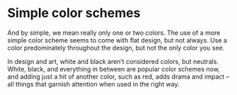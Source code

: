 Simple color schemes
====================

And by simple, we mean really only one or two colors. The use of a more simple color scheme seems to come with flat design, but not always. Use a color predominately throughout the design, but not the only color you see.

In design and art, white and black aren’t considered colors, but neutrals. White, black, and everything in between are popular color schemes now, and adding just a hit of another color, such as red, adds drama and impact – all things that garnish attention when used in the right way.